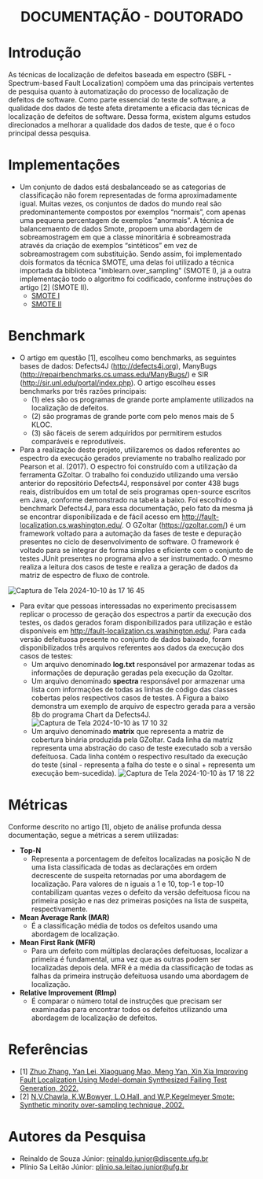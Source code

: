 <h1 align="center"> DOCUMENTAÇÃO - DOUTORADO </h1>

# Introdução
As técnicas de localização de defeitos baseada em espectro (SBFL - Spectrum-based Fault Localization) compõem uma das principais vertentes de pesquisa quanto à automatização do processo de localização de defeitos de software. Como parte essencial do teste de software, a qualidade dos dados de teste afeta diretamente a eficacia das técnicas de localização de defeitos de software. Dessa forma, existem algums estudos direcionados a melhorar a qualidade dos dados de teste, que é o foco principal dessa pesquisa.

# Implementações
- Um conjunto de dados está desbalanceado se as categorias de classificação não forem representadas de forma aproximadamente igual. Muitas vezes, os conjuntos de dados do mundo real são predominantemente compostos por exemplos “normais”, com apenas uma pequena percentagem de exemplos “anormais”. A técnica de balancemaento de dados Smote, propoem uma abordagem de sobreamostragem em que a classe minoritária é sobreamostrada através da criação de exemplos “sintéticos” em vez de sobreamostragem com substituição. Sendo assim, foi implementado dois formatos da técnica SMOTE, uma delas foi utilizado a técnica importada da biblioteca "imblearn.over_sampling" (SMOTE I), já a outra implementação todo o algoritmo foi codificado, conforme instruções do artigo [2] (SMOTE II).
  - [SMOTE I](https://github.com/Reinaldo-Jr-Dev/doutorado/blob/master/smote/smote-v1.py)
  - [SMOTE II](https://github.com/Reinaldo-Jr-Dev/doutorado/blob/master/smote/smote-v2.py)

# Benchmark
- O artigo em questão [1], escolheu como benchmarks, as seguintes bases de dados: Defects4J (http://defects4j.org), ManyBugs (http://repairbenchmarks.cs.umass.edu/ManyBugs/) e SIR (http://sir.unl.edu/portal/index.php). O artigo escolheu esses benchmarks por três razões principais:
  - (1) eles são os programas de grande porte amplamente utilizados na localização de defeitos.
  - (2) são programas de grande porte com pelo menos mais de 5 KLOC.
  - (3) são fáceis de serem adquiridos por permitirem estudos comparáveis e reprodutíveis.
- Para a realização deste projeto, utilizaremos os dados referentes ao espectro da execução gerados previamente no trabalho realizado por Pearson et al. (2017). O espectro foi construído com a utilização da ferramenta GZoltar. O trabalho foi conduzido utilizando uma versão anterior do repositório Defects4J, responsável por conter 438 bugs reais, distribuídos em um total de seis programas open-source escritos em Java, conforme demonstrado na tabela a baixo. Foi escolhido o benchmark Defects4J, para essa documentação, pelo fato da mesma já se encontrar disponibilizada e de fácil acesso em http://fault-localization.cs.washington.edu/. O GZoltar (https://gzoltar.com/) é um framework voltado para a automação da fases de teste e depuração presentes no ciclo de desenvolvimento de software. O framework é voltado para se integrar de forma simples e eficiente com o conjunto de testes JUnit presentes no programa alvo a ser instrumentado. O mesmo realiza a leitura dos casos de teste e realiza a geração de dados da matriz de espectro de fluxo de controle.
  
![Captura de Tela 2024-10-10 às 17 16 45](https://github.com/user-attachments/assets/4b031250-cac6-45b6-9bef-11f9f83c8b98)
- Para evitar que pessoas interessadas no experimento precisassem replicar o processo de geração dos espectros a partir da execução dos testes, os dados gerados foram disponibilizados para utilização e estão disponíveis em http://fault-localization.cs.washington.edu/. Para cada versão defeituosa presente no conjunto de dados baixado, foram disponibilizados três arquivos referentes aos dados da execução dos casos de testes:
  - Um arquivo denominado **log.txt** responsável por armazenar todas as informações de depuração geradas pela execução da Gzoltar.
  - Um arquivo denominado **spectra** responsável por armazenar uma lista com informações de todas as linhas de código das classes cobertas pelos respectivos casos de testes. A Figura a baixo demonstra um exemplo de arquivo de espectro gerada para a versão 8b do programa Chart da Defects4J.    
    ![Captura de Tela 2024-10-10 às 17 10 32](https://github.com/user-attachments/assets/e5e0e774-0c22-41f4-8cbe-0b5b00c044ff)    
  - Um arquivo denominado **matrix** que representa a matriz de cobertura binária produzida pela GZoltar. Cada linha da matriz representa uma abstração do caso de teste executado sob a versão defeituosa. Cada linha contém o respectivo resultado da execução do teste (sinal - representa a falha do teste e o sinal + representa um execução bem-sucedida).
![Captura de Tela 2024-10-10 às 17 18 22](https://github.com/user-attachments/assets/5afa3930-6bb1-438a-80e1-4d30d3af9b1c)


# Métricas
Conforme descrito no artigo [1], objeto de análise profunda dessa documentação, segue a métricas a serem utilizadas: 
- **Top-N**
  - Representa a porcentagem de defeitos localizadas na posição N de uma lista classificada de todas as declarações em ordem decrescente de suspeita retornadas por uma abordagem de localização. Para valores de n iguais a 1 e 10, top-1 e top-10 contabilizam quantas vezes o defeito da versão defeituosa ficou na primeira posição e nas dez primeiras posições na lista de suspeita, respectivamente.
- **Mean Average Rank (MAR)**
  - É a classificação média de todos os defeitos usando uma abordagem de localização.
- **Mean First Rank (MFR)**
  - Para um defeito com múltiplas declarações defeituosas, localizar a primeira é fundamental, uma vez que as outras podem ser localizadas depois dela. MFR é a média da classificação de todas as falhas da primeira instrução defeituosa usando uma abordagem de localização.
- **Relative Improvement (RImp)**
  - É comparar o número total de instruções que precisam ser examinadas para encontrar todos os defeitos utilizando uma abordagem de localização de defeitos.

# Referências
- [1] [Zhuo Zhang, Yan Lei, Xiaoguang Mao, Meng Yan, Xin Xia Improving Fault Localization Using Model-domain Synthesized Failing Test Generation, 2022.](https://github.com/Reinaldo-Jr-Dev/doutorado/blob/master/artigos/IEEE-Improving_Fault_Localization_Using_Model-domain_Synthesized_Failing_Test_Generation.pdf)
- [2] [N.V.Chawla, K.W.Bowyer, L.O.Hall, and W.P.Kegelmeyer Smote: Synthetic minority over-sampling technique, 2002.](https://github.com/Reinaldo-Jr-Dev/doutorado/blob/master/artigos/SMOTE-Synthetic%20Minority%20Over-sampling%20Technique.pdf) 

# Autores da Pesquisa
- Reinaldo de Souza Júnior: reinaldo.junior@discente.ufg.br
- Plínio Sa Leitão Júnior: plinio.sa.leitao.junior@ufg.br
